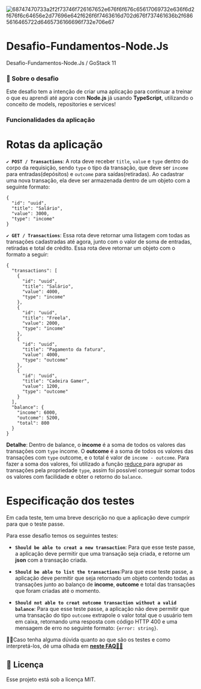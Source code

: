 ![68747470733a2f2f73746f726167652e676f6f676c65617069732e636f6d2f676f6c64656e2d77696e642f626f6f7463616d702d676f737461636b2f6865616465722d6465736166696f732e706e67](https://user-images.githubusercontent.com/59901617/84070940-4e800e80-a9a3-11ea-87ae-7f60234e9493.png)

# Desafio-Fundamentos-Node.Js
Desafio-Fundamentos-Node.Js / GoStack 11

<h3> 🚀 Sobre o desafio </h3>

Este desafio tem a intenção de criar uma aplicação para continuar a treinar o que eu aprendi até agora com **Node.js** já usando **TypeScript**, utilizando o conceito de models, repositories e services!

### Funcionalidades da aplicação

# Rotas da aplicação

<b>```✔ POST / Transactions```</b>: A rota deve receber ```title```, ```value``` e ```type``` dentro do corpo da requisição, sendo ```type``` o tipo da transação, que deve ser ```income``` para entradas(depósitos) e ```outcome``` para saídas(retiradas). Ao cadastrar uma nova transação, ela deve ser armazenada dentro de um objeto com a seguinte formato:
```
{ 
  "id": "uuid",
  "title": "Salário",
  "value": 3000,
  "type": "income"
}
```

<b>```✔ GET / Transactions```</b>: Essa rota deve retornar uma listagem com todas as transações cadastradas até agora, junto com o valor de soma de entradas, retiradas e total de crédito. Essa rota deve retornar um objeto com o formato a seguir:
```
{
  "transactions": [
    {
      "id": "uuid",
      "title": "Salário",
      "value": 4000,
      "type": "income"
    },
    {
      "id": "uuid",
      "title": "Freela",
      "value": 2000,
      "type": "income"
    },
    {
      "id": "uuid",
      "title": "Pagamento da fatura",
      "value": 4000,
      "type": "outcome"
    },
    {
      "id": "uuid",
      "title": "Cadeira Gamer",
      "value": 1200,
      "type": "outcome"
    }
  ],
  "balance": {
    "income": 6000,
    "outcome": 5200,
    "total": 800
  }
}
```
<b>Detalhe</b>: Dentro de balance, o **income** é a soma de todos os valores das transações com ```type``` income. O **outcome** é a soma de todos os valores das transações com ```type``` outcome, e o total é valor de ```income - outcome```. Para fazer a soma dos valores, foi utilizado a função <a href="https://developer.mozilla.org/pt-BR/docs/Web/JavaScript/Reference/Global_Objects/Array/reduce" target="_blank"> reduce </a> para agrupar as transações pela propriedade ```type```, assim foi possível conseguir somar todos os valores com facilidade e obter o retorno do ```balance```.

# Especificação dos testes

Em cada teste, tem uma breve descrição no que a aplicação deve cumprir para que o teste passe.

Para esse desafio temos os seguintes testes:

<ul>
  <li><p><strong><code>Should be able to creat a new transaction</code></strong>: Para que esse teste passe, a aplicação deve permitir que uma transação seja criada, e retorne um <b>json</b> com a transação criada.</P></li>
</ul>

<ul>
  <li><p><strong><code>Should be able to list the transactions</code></strong>:Para que esse teste passe, a aplicação deve permitir que seja retornado um objeto contendo todas as transações junto ao balanço de <b>income</b>, <b>outcome</b> e total das transações que foram criadas até o momento.</P></li>
</ul>

<ul>
  <li><p><strong><code>Should not able to creat outcome transaction without a valid balance</code></strong>: Para que esse teste passe, a aplicação não deve permitir que uma transação do tipo <code>outcome</code> extrapole o valor total que o usuário tem em caixa, retornando uma resposta com código HTTP 400 e uma mensagem de erro no seguinte formato: <code>{error: string}</code>.</P></li>
</ul>

🤷‍♂️Caso tenha alguma dúvida quanto ao que são os testes e como interpretá-los, dé uma olhada em <strong> <a href="https://github.com/Rocketseat/bootcamp-gostack-desafios/tree/master/faq-desafios">neste FAQ💜🚀</a></strong>
 <a href="xyz.html" target="_blank"> </a>
<h2>
<g-emoji class="g-emoji" alias="memo" fallback-src="https://github.githubassets.com/images/icons/emoji/unicode/1f4dd.png">📝</g-emoji> Licença
</h2>
<p> Esse projeto está sob a licença MIT. </p>
